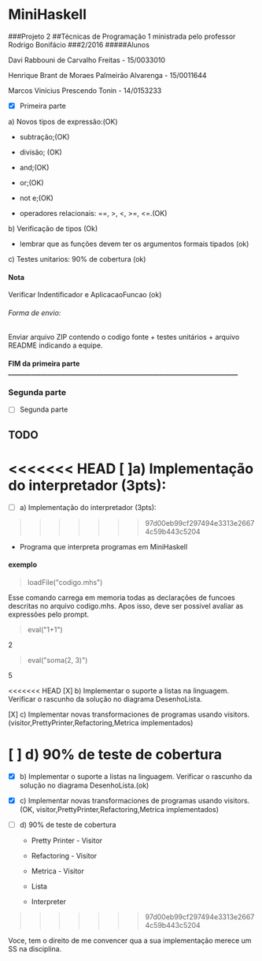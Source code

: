 ﻿# MiniHaskell
###Projeto 2
##Técnicas de Programação 1 ministrada pelo professor Rodrigo Bonifácio
###2/2016
#####Alunos 

Davi Rabbouni de Carvalho Freitas - 15/0033010

Henrique Brant de Moraes Palmeirão Alvarenga - 15/0011644

Marcos Vinícius Prescendo Tonin - 14/0153233

- [X] Primeira parte  

a) Novos tipos de expressão:(OK)

* subtração;(OK)

* divisão; (OK)

* and;(OK)

* or;(OK)

* not e;(OK) 

* operadores relacionais: ==, >, <, >=, <=.(OK)

b) Verificação de tipos  (Ok)

- lembrar que as funções devem ter os argumentos formais tipados (ok)

c) Testes unitarios: 90% de cobertura (ok)
#### Nota
Verificar Indentificador e 	AplicacaoFuncao (ok)

###### Forma de envio:
Enviar arquivo ZIP contendo o codigo fonte + testes unitários + arquivo README indicando a equipe. 
#### FIM da primeira parte ______________________________________________________________________
### Segunda parte 
- [ ] Segunda parte 

## TODO
<<<<<<< HEAD
[ ]a) Implementação do interpretador (3pts): 
=======
- [ ] a) Implementação do interpretador (3pts): 
>>>>>>> 97d00eb99cf297494e3313e26674c59b443c5204

* Programa que interpreta programas em MiniHaskell

#### exemplo

> loadFile("codigo.mhs") 

Esse comando carrega em memoria todas as declarações de funcoes descritas no arquivo codigo.mhs. Apos isso, deve ser possivel avaliar as expressões pelo prompt. 

> eval("1+1")

2

> eval("soma(2, 3)")

5

<<<<<<< HEAD
[X] b) Implementar o suporte a listas na linguagem. Verificar o rascunho da solução no diagrama DesenhoLista. 

[X] c) Implementar novas transformaciones de programas usando visitors. (visitor,PrettyPrinter,Refactoring,Metrica implementados)

[ ] d) 90% de teste de cobertura
=======
- [x] b) Implementar o suporte a listas na linguagem. Verificar o rascunho da solução no diagrama DesenhoLista.(ok) 

- [x] c) Implementar novas transformaciones de programas usando visitors. (OK, visitor,PrettyPrinter,Refactoring,Metrica implementados)

- [ ] d) 90% de teste de cobertura

  *  Pretty Printer - Visitor
  
  *  Refactoring - Visitor
  
  *  Metrica - Visitor
  
  *  Lista
  
  *  Interpreter 
  
>>>>>>> 97d00eb99cf297494e3313e26674c59b443c5204

Voce, tem o direito de me convencer qua a sua implementação merece um SS na disciplina. 
